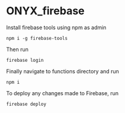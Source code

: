 # ONYX_firebase
Install firebase tools using npm as admin
```
npm i -g firebase-tools
```
Then run 
```
firebase login
```
Finally navigate to functions directory and run 
```
npm i
```
To deploy any changes made to Firebase, run
```
firebase deploy
```
